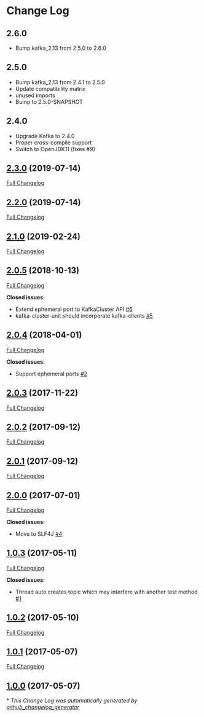 # Change Log

## 2.6.0

* Bump kafka_2.13 from 2.5.0 to 2.6.0

## 2.5.0

* Bump kafka_2.13 from 2.4.1 to 2.5.0
* Update compatibility matrix
* unused imports
* Bump to 2.5.0-SNAPSHOT

## 2.4.0 

* Upgrade Kafka to 2.4.0
* Proper cross-compile support
* Switch to OpenJDK11 (fixes #9)

## [2.3.0](https://github.com/dmandalidis/kafka-cluster-unit/tree/2.3.0) (2019-07-14)
[Full Changelog](https://github.com/dmandalidis/kafka-cluster-unit/compare/2.1.0...2.3.0)

## [2.2.0](https://github.com/dmandalidis/kafka-cluster-unit/tree/2.2.0) (2019-07-14)
[Full Changelog](https://github.com/dmandalidis/kafka-cluster-unit/compare/2.3.0...2.2.0)

## [2.1.0](https://github.com/dmandalidis/kafka-cluster-unit/tree/2.1.0) (2019-02-24)
[Full Changelog](https://github.com/dmandalidis/kafka-cluster-unit/compare/2.0.5...2.1.0)

## [2.0.5](https://github.com/dmandalidis/kafka-cluster-unit/tree/2.0.5) (2018-10-13)
[Full Changelog](https://github.com/dmandalidis/kafka-cluster-unit/compare/2.0.4...2.0.5)

**Closed issues:**

- Extend ephemeral port to KafkaCluster API [\#6](https://github.com/dmandalidis/kafka-cluster-unit/issues/6)
- kafka-cluster-unit should incorporate kafka-clients [\#5](https://github.com/dmandalidis/kafka-cluster-unit/issues/5)

## [2.0.4](https://github.com/dmandalidis/kafka-cluster-unit/tree/2.0.4) (2018-04-01)
[Full Changelog](https://github.com/dmandalidis/kafka-cluster-unit/compare/2.0.3...2.0.4)

**Closed issues:**

- Support ephemeral ports [\#2](https://github.com/dmandalidis/kafka-cluster-unit/issues/2)

## [2.0.3](https://github.com/dmandalidis/kafka-cluster-unit/tree/2.0.3) (2017-11-22)
[Full Changelog](https://github.com/dmandalidis/kafka-cluster-unit/compare/2.0.2...2.0.3)

## [2.0.2](https://github.com/dmandalidis/kafka-cluster-unit/tree/2.0.2) (2017-09-12)
[Full Changelog](https://github.com/dmandalidis/kafka-cluster-unit/compare/2.0.1...2.0.2)

## [2.0.1](https://github.com/dmandalidis/kafka-cluster-unit/tree/2.0.1) (2017-09-12)
[Full Changelog](https://github.com/dmandalidis/kafka-cluster-unit/compare/2.0.0...2.0.1)

## [2.0.0](https://github.com/dmandalidis/kafka-cluster-unit/tree/2.0.0) (2017-07-01)
[Full Changelog](https://github.com/dmandalidis/kafka-cluster-unit/compare/1.0.3...2.0.0)

**Closed issues:**

- Move to SLF4J [\#4](https://github.com/dmandalidis/kafka-cluster-unit/issues/4)

## [1.0.3](https://github.com/dmandalidis/kafka-cluster-unit/tree/1.0.3) (2017-05-11)
[Full Changelog](https://github.com/dmandalidis/kafka-cluster-unit/compare/1.0.2...1.0.3)

**Closed issues:**

- Thread auto creates topic which may interfere with another test method [\#1](https://github.com/dmandalidis/kafka-cluster-unit/issues/1)

## [1.0.2](https://github.com/dmandalidis/kafka-cluster-unit/tree/1.0.2) (2017-05-10)
[Full Changelog](https://github.com/dmandalidis/kafka-cluster-unit/compare/1.0.1...1.0.2)

## [1.0.1](https://github.com/dmandalidis/kafka-cluster-unit/tree/1.0.1) (2017-05-07)
[Full Changelog](https://github.com/dmandalidis/kafka-cluster-unit/compare/1.0.0...1.0.1)

## [1.0.0](https://github.com/dmandalidis/kafka-cluster-unit/tree/1.0.0) (2017-05-07)


\* *This Change Log was automatically generated by [github_changelog_generator](https://github.com/skywinder/Github-Changelog-Generator)*